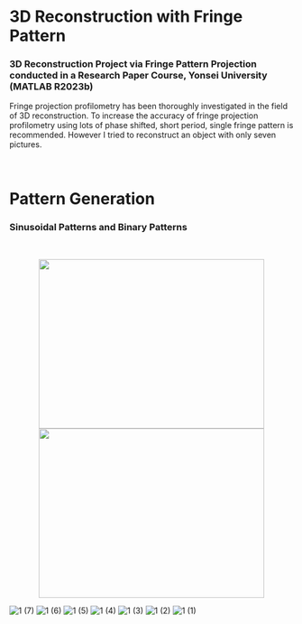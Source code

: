 # 3D Reconstruction with Fringe Pattern

### 3D Reconstruction Project via Fringe Pattern Projection conducted in a Research Paper Course, Yonsei University (MATLAB R2023b)

Fringe projection profilometry has been thoroughly investigated in the field of 3D reconstruction. To increase the accuracy of fringe projection profilometry using lots of phase shifted, short period, single fringe pattern is recommended. However I tried to reconstruct an object with only seven pictures.

<br>

# Pattern Generation

### Sinusoidal Patterns and Binary Patterns

<br>

<p align="center"> <img src="https://github.com/kimthyung/3D_Reconstruction_with_Fringe_pattern/assets/98934172/871b082e-10de-45ca-a8b7-6d2c4be39c17)" width="400" height="300"/> <img src="https://github.com/kimthyung/3D_Reconstruction_with_Fringe_pattern/assets/98934172/c25142c5-70bf-4809-89bd-1aa9c9689b4e" width="400" height="300"/> 




![1 (7)](https://github.com/kimthyung/3D_Reconstruction_with_Fringe_pattern/assets/98934172/871b082e-10de-45ca-a8b7-6d2c4be39c17)
![1 (6)](https://github.com/kimthyung/3D_Reconstruction_with_Fringe_pattern/assets/98934172/c25142c5-70bf-4809-89bd-1aa9c9689b4e)
![1 (5)](https://github.com/kimthyung/3D_Reconstruction_with_Fringe_pattern/assets/98934172/4ff6880b-eee6-4783-8cdc-d0065b8d4a2d)
![1 (4)](https://github.com/kimthyung/3D_Reconstruction_with_Fringe_pattern/assets/98934172/ee597e88-72b0-4cd8-a0cc-f1a67b058ddf)
![1 (3)](https://github.com/kimthyung/3D_Reconstruction_with_Fringe_pattern/assets/98934172/b6dd5b68-1fd0-4b66-97d1-d19be44bb544)
![1 (2)](https://github.com/kimthyung/3D_Reconstruction_with_Fringe_pattern/assets/98934172/135d33d2-1f9a-41ba-9113-3916cf7f2907)
![1 (1)](https://github.com/kimthyung/3D_Reconstruction_with_Fringe_pattern/assets/98934172/53c8d68a-cb53-4893-ad9a-a4a67f5b4766)
